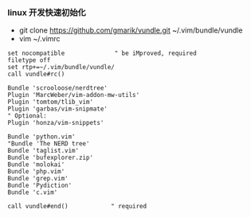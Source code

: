 ### linux 开发快速初始化

- git clone https://github.com/gmarik/vundle.git ~/.vim/bundle/vundle
- vim ~/.vimrc
```
set nocompatible              " be iMproved, required
filetype off
set rtp+=~/.vim/bundle/vundle/
call vundle#rc()

Bundle 'scrooloose/nerdtree'
Plugin 'MarcWeber/vim-addon-mw-utils'
Plugin 'tomtom/tlib_vim'
Plugin 'garbas/vim-snipmate'
" Optional:
Plugin 'honza/vim-snippets'

Bundle 'python.vim'
"Bundle 'The NERD tree'
Bundle 'taglist.vim'
Bundle 'bufexplorer.zip'
Bundle 'molokai'
Bundle 'php.vim'
Bundle 'grep.vim'
Bundle 'Pydiction'
Bundle 'c.vim'

call vundle#end()            " required
```
